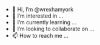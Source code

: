 - 👋 Hi, I’m @wrexhamyork
- 👀 I’m interested in ...
- 🌱 I’m currently learning ...
- 💞️ I’m looking to collaborate on ...
- 📫 How to reach me ...

<!---
wrexhamyork/wrexhamyork is a ✨ special ✨ repository because its `README.md` (this file) appears on your GitHub profile.
You can click the Preview link to take a look at your changes.
--->
